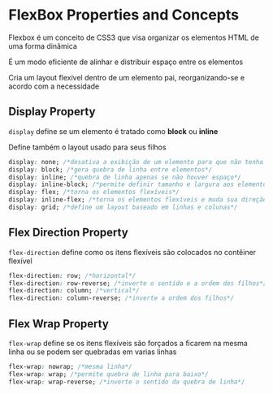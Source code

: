# FlexBox Properties and Concepts

Flexbox é um conceito de CSS3 que visa organizar os elementos HTML de uma forma dinâmica

É um modo eficiente de alinhar e distribuir espaço entre os elementos

Cria um layout flexível dentro de um elemento pai, reorganizando-se e acordo com a necessidade

## Display Property

`display` define se um elemento é tratado como **block** ou **inline** 

Define também o layout usado para seus filhos

```css
display: none; /*desativa a exibição de um elemento para que não tenha efeito no layout*/
display: block; /*gera quebra de linha entre elementos*/
display: inline; /*quebra de linha apenas se não houver espaço*/
display: inline-block; /*permite definir tamanho e largura aos elementos*/
display: flex; /*torna os elementos flexíveis*/
display: inline-flex; /*torna os elementos flexíveis e muda sua direção*/
display: grid; /*define um layout baseado em linhas e colunas*/
```

## Flex Direction Property

`flex-direction` define como os itens flexíveis são colocados no contêiner flexível

```css
flex-direction: row; /*horizontal*/
flex-direction: row-reverse; /*inverte o sentido e a ordem dos filhos*/
flex-direction: column; /*vertical*/
flex-direction: column-reverse; /*inverte a ordem dos filhos*/
```

## Flex Wrap Property

`flex-wrap` define se os itens flexíveis são forçados a ficarem na mesma linha ou se podem ser quebradas em varias linhas

```css
flex-wrap: nowrap; /*mesma linha*/
flex-wrap: wrap; /*permite quebra de linha para baixo*/
flex-wrap: wrap-reverse; /*inverte o sentido da quebra de linha*/
```